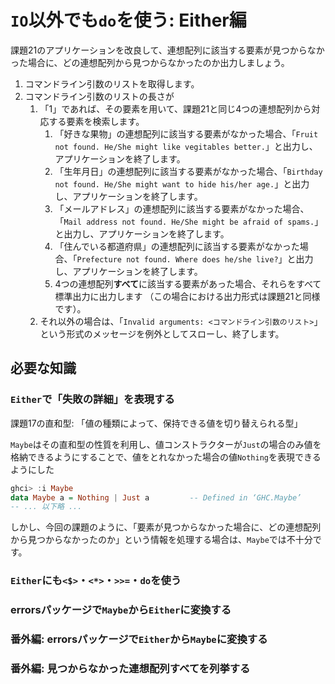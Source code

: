 # `IO`以外でも`do`を使う: Either編

課題21のアプリケーションを改良して、連想配列に該当する要素が見つからなかった場合に、どの連想配列から見つからなかったのか出力しましょう。

1. コマンドライン引数のリストを取得します。
2. コマンドライン引数のリストの長さが
    1. 「1」であれば、その要素を用いて、課題21と同じ4つの連想配列から対応する要素を検索します。
        1. 「好きな果物」の連想配列に該当する要素がなかった場合、「`Fruit not found. He/She might like vegitables better.`」と出力し、アプリケーションを終了します。
        2. 「生年月日」の連想配列に該当する要素がなかった場合、「`Birthday not found. He/She might want to hide his/her age.`」と出力し、アプリケーションを終了します。
        3. 「メールアドレス」の連想配列に該当する要素がなかった場合、「`Mail address not found. He/She might be afraid of spams.`」と出力し、アプリケーションを終了します。
        4. 「住んでいる都道府県」の連想配列に該当する要素がなかった場合、「`Prefecture not found. Where does he/she live?`」と出力し、アプリケーションを終了します。
        5. 4つの連想配列**すべて**に該当する要素があった場合、それらをすべて標準出力に出力します （この場合における出力形式は課題21と同様です）。
    2. それ以外の場合は、「`Invalid arguments: <コマンドライン引数のリスト>`」という形式のメッセージを例外としてスローし、終了します。

## 必要な知識

### `Either`で「失敗の詳細」を表現する

課題17の直和型: 「値の種類によって、保持できる値を切り替えられる型」

`Maybe`はその直和型の性質を利用し、値コンストラクターが`Just`の場合のみ値を格納できるようにすることで、値をとれなかった場合の値`Nothing`を表現できるようにした

```haskell
ghci> :i Maybe
data Maybe a = Nothing | Just a         -- Defined in ‘GHC.Maybe’
-- ... 以下略 ...
```

しかし、今回の課題のように、「要素が見つからなかった場合に、どの連想配列から見つからなかったのか」という情報を処理する場合は、`Maybe`では不十分です。

### `Either`にも`<$>`・`<*>`・`>>=`・`do`を使う

### errorsパッケージで`Maybe`から`Either`に変換する

### 番外編: errorsパッケージで`Either`から`Maybe`に変換する

### 番外編: 見つからなかった連想配列すべてを列挙する
